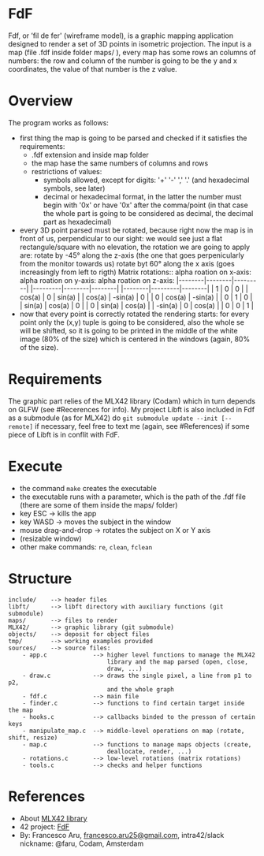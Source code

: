 # FdF
Fdf, or ’fil de fer' (wireframe model), is a graphic mapping application designed to render a set of 3D points in isometric projection.
The input is a map (file .fdf inside folder maps/ ), every map has some rows an columns of numbers: the row and column of the number is going to be the y and x coordinates, the value of that number is the z value.


# Overview
The program works as follows:
- first thing the map is going to be parsed and checked if it satisfies the requirements:
	- .fdf extension and inside map folder
	- the map hase the same numbers of columns and rows
	- restrictions of values: 
		- symbols allowed, except for digits: '+' '-' ',' '.' (and hexadecimal symbols, see later)
		- decimal or hexadecimal format, in the latter the number must begin with '0x' or have '0x' after the comma/point (in that case the whole part is going to be considered as decimal, the decimal part as hexadecimal)
- every 3D point parsed must be rotated, because right now the map is in front of us, perpendicular to our sight: we would see just a flat rectangule/square with no elevation, the rotation we are going to apply are:
    rotate by -45° along the z-axis (the one that goes perpenicularly from the monitor towards us)
    rotate byt 60° along the x axis (goes increasingly from left to rigth)
    Matrix rotations::
    alpha roation on x-axis:            alpha roation on y-axis:             alpha roation on z-axis:
    |--------|--------|---------|       |---------|--------|--------|        |--------|---------|--------|
    | 1      | 0      | 0       |       | cos(a)  | 0      | sin(a) |        | cos(a) | -sin(a) | 0      |
    | 0      | cos(a) | -sin(a) |       | 0       | 1      | 0      |        | sin(a) | cos(a)  | 0      |
    | 0      | sin(a) | cos(a)  |       | -sin(a) | 0      | cos(a) |        | 0      | 0       | 1      |
- now that every point is correctly rotated the rendering starts: for every point only the (x,y) tuple is going to be considered, also the whole se will be shifted, so it is going to be printed in the middle of the white image (80% of the size) which is centered in the windows (again, 80% of the size).   
        

# Requirements
The graphic part relies of the MLX42 library (Codam) which in turn depends on GLFW (see #Recerences for info).
My project Libft is also included in Fdf as a submodule (as for MLX42) do `git submodule update --init [--remote]` if necessary, feel free to text me (again, see #References) if some piece of Libft is in conflit with FdF. 


# Execute
- the command `make` creates the executable
- the executable runs with a parameter, which is the path of the .fdf file (there are some of them inside the maps/ folder)
- key ESC -> kills the app
- key WASD -> moves the subject in the window
- mouse drag-and-drop -> rotates the subject on X or Y axis
- (resizable window)
- other make commands: `re`, `clean`, `fclean`


# Structure
    include/	--> header files
    libft/		--> libft directory with auxiliary functions (git submodule)
    maps/		--> files to render
    MLX42/		--> graphic library (git submodule)
    objects/	--> deposit for object files
    tmp/		--> working examples provided
    sources/	--> source files:
    	- app.c				--> higher level functions to manage the MLX42
								library and the map parsed (open, close,
								draw, ...)
    	- draw.c			--> draws the single pixel, a line from p1 to p2,
								and the	whole graph
    	- fdf.c				--> main file 
    	- finder.c			--> functions to find certain target inside the map
    	- hooks.c			--> callbacks binded to the presson of certain keys
    	- manipulate_map.c	--> middle-level operations on map (rotate, shift, resize)
    	- map.c				--> functions to manage maps objects (create,
								deallocate, render, ...)
    	- rotations.c		--> low-level rotations (matrix rotations)
    	- tools.c			--> checks and helper functions
	
# References
- About [MLX42 library](https://medium.com/@ayogun/push-swap-c1f5d2d41e97)
- 42 project: [FdF](https://cdn.intra.42.fr/pdf/pdf/73983/en.subject.pdf)
- By: Francesco Aru, francesco.aru25@gmail.com, intra42/slack nickname: @faru, Codam, Amsterdam